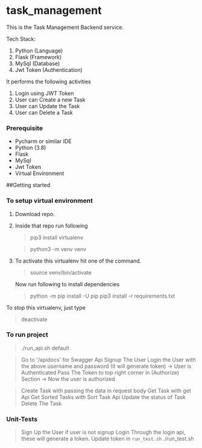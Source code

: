 # task_management

This is the Task Management Backend service.

Tech Stack:
1. Python (Language)
2. Flask (Framework)
3. MySql (Database)
4. Jwt Token (Authentication)

It performs the following activities
1. Login using JWT Token
2. User can Create a new Task
3. User can Update the Task
4. User can Delete a Task

### Prerequisite
* Pycharm or similar IDE
* Python (3.8)
* Flask
* MySql
* Jwt Token
* Virtual Environment

##Getting started

### To setup virtual environment
1) Download repo.
2) Inside that repo run following
    > pip3 install virtualenv

    > python3 -m venv venv

3) To activate this virtualenv hit one of the command.
    > source venv/bin/activate

    Now run following to install dependencies
    > python -m pip install -U pip
    > pip3 install -r requirements.txt

To stop this virtualenv, just type
> deactivate

### To run project
> ./run_api.sh default

> Go to '/apidocs' for Swagger Api
> Signup The User
> Login the User with the above username and password (It will generate token) -> User is Authenticated
> Pass The Token to top right corner in (Authorize) Section -> Now the user is authorized

> Create Task with passing the data in request body
> Get Task with get Api
> Get Sorted Tasks with Sort Task Api
> Update the status of Task
> Delete The Task

### Unit-Tests
> Sign Up the User if user is not signup
> Login Through the login api, these will generate a token.
> Update token in `run_test.sh`
> ./run_test.sh



